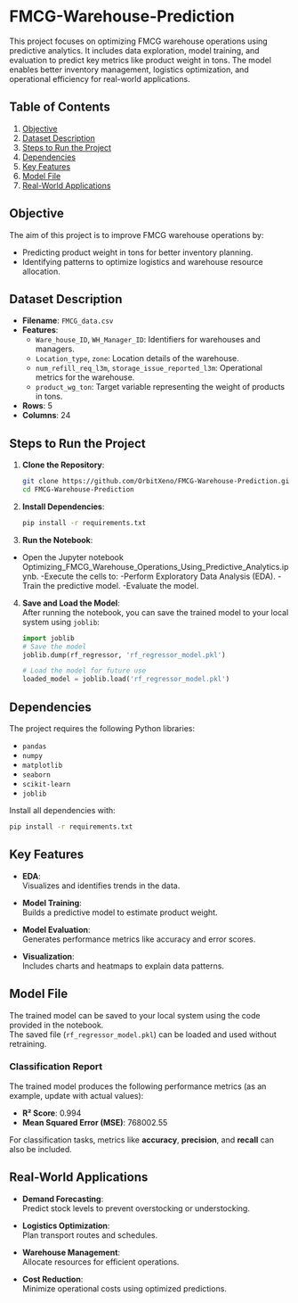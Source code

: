 # FMCG-Warehouse-Prediction

This project focuses on optimizing FMCG warehouse operations using predictive analytics. It includes data exploration, model training, and evaluation to predict key metrics like product weight in tons. The model enables better inventory management, logistics optimization, and operational efficiency for real-world applications.

## Table of Contents
1. [Objective](#objective)
2. [Dataset Description](#dataset-description)
3. [Steps to Run the Project](#steps-to-run-the-project)
4. [Dependencies](#dependencies)
5. [Key Features](#key-features)
6. [Model File](#model-file)
7. [Real-World Applications](#real-world-applications)

## Objective
The aim of this project is to improve FMCG warehouse operations by:
- Predicting product weight in tons for better inventory planning.
- Identifying patterns to optimize logistics and warehouse resource allocation.

## Dataset Description
- **Filename**: `FMCG_data.csv`
- **Features**:
  - `Ware_house_ID`, `WH_Manager_ID`: Identifiers for warehouses and managers.
  - `Location_type`, `zone`: Location details of the warehouse.
  - `num_refill_req_l3m`, `storage_issue_reported_l3m`: Operational metrics for the warehouse.
  - `product_wg_ton`: Target variable representing the weight of products in tons.
- **Rows**: 5
- **Columns**: 24

## Steps to Run the Project

1. **Clone the Repository**:
   ```bash
   git clone https://github.com/OrbitXeno/FMCG-Warehouse-Prediction.git
   cd FMCG-Warehouse-Prediction

3. **Install Dependencies**:
   ```bash
   pip install -r requirements.txt

4. **Run the Notebook**:
  - Open the Jupyter notebook Optimizing_FMCG_Warehouse_Operations_Using_Predictive_Analytics.ipynb.
  -Execute the cells to:
  -Perform Exploratory Data Analysis (EDA).
  -Train the predictive model.
  -Evaluate the model.
4. **Save and Load the Model**:  
   After running the notebook, you can save the trained model to your local system using `joblib`:
   ```python
   import joblib
   # Save the model
   joblib.dump(rf_regressor, 'rf_regressor_model.pkl')

   # Load the model for future use
   loaded_model = joblib.load('rf_regressor_model.pkl')

## Dependencies
The project requires the following Python libraries:

- `pandas`
- `numpy`
- `matplotlib`
- `seaborn`
- `scikit-learn`
- `joblib`

Install all dependencies with:
```bash
pip install -r requirements.txt
```
## Key Features

- **EDA**:  
  Visualizes and identifies trends in the data.

- **Model Training**:  
  Builds a predictive model to estimate product weight.

- **Model Evaluation**:  
  Generates performance metrics like accuracy and error scores.

- **Visualization**:  
  Includes charts and heatmaps to explain data patterns.


## Model File

The trained model can be saved to your local system using the code provided in the notebook.  
The saved file (`rf_regressor_model.pkl`) can be loaded and used without retraining.

### Classification Report

The trained model produces the following performance metrics (as an example, update with actual values):

- **R² Score**: 0.994  
- **Mean Squared Error (MSE)**: 768002.55  

For classification tasks, metrics like **accuracy**, **precision**, and **recall** can also be included.


## Real-World Applications

- **Demand Forecasting**:  
  Predict stock levels to prevent overstocking or understocking.

- **Logistics Optimization**:  
  Plan transport routes and schedules.

- **Warehouse Management**:  
  Allocate resources for efficient operations.

- **Cost Reduction**:  
  Minimize operational costs using optimized predictions.
```
